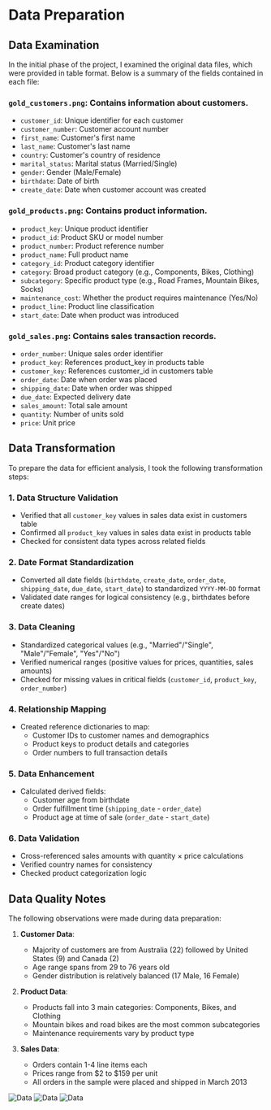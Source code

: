 # Data Preparation

## Data Examination

In the initial phase of the project, I examined the original data files, which were provided in table format. Below is a summary of the fields contained in each file:

### `gold_customers.png`: Contains information about customers.

- `customer_id`: Unique identifier for each customer  
- `customer_number`: Customer account number  
- `first_name`: Customer's first name  
- `last_name`: Customer's last name  
- `country`: Customer's country of residence  
- `marital_status`: Marital status (Married/Single)  
- `gender`: Gender (Male/Female)  
- `birthdate`: Date of birth  
- `create_date`: Date when customer account was created  

### `gold_products.png`: Contains product information.

- `product_key`: Unique product identifier  
- `product_id`: Product SKU or model number  
- `product_number`: Product reference number  
- `product_name`: Full product name  
- `category_id`: Product category identifier  
- `category`: Broad product category (e.g., Components, Bikes, Clothing)  
- `subcategory`: Specific product type (e.g., Road Frames, Mountain Bikes, Socks)  
- `maintenance_cost`: Whether the product requires maintenance (Yes/No)  
- `product_line`: Product line classification  
- `start_date`: Date when product was introduced  

### `gold_sales.png`: Contains sales transaction records.

- `order_number`: Unique sales order identifier  
- `product_key`: References product_key in products table  
- `customer_key`: References customer_id in customers table  
- `order_date`: Date when order was placed  
- `shipping_date`: Date when order was shipped  
- `due_date`: Expected delivery date  
- `sales_amount`: Total sale amount  
- `quantity`: Number of units sold  
- `price`: Unit price  

## Data Transformation

To prepare the data for efficient analysis, I took the following transformation steps:

### 1. Data Structure Validation
- Verified that all `customer_key` values in sales data exist in customers table
- Confirmed all `product_key` values in sales data exist in products table
- Checked for consistent data types across related fields

### 2. Date Format Standardization
- Converted all date fields (`birthdate`, `create_date`, `order_date`, `shipping_date`, `due_date`, `start_date`) to standardized `YYYY-MM-DD` format
- Validated date ranges for logical consistency (e.g., birthdates before create dates)

### 3. Data Cleaning
- Standardized categorical values (e.g., "Married"/"Single", "Male"/"Female", "Yes"/"No")
- Verified numerical ranges (positive values for prices, quantities, sales amounts)
- Checked for missing values in critical fields (`customer_id`, `product_key`, `order_number`)

### 4. Relationship Mapping
- Created reference dictionaries to map:
  - Customer IDs to customer names and demographics
  - Product keys to product details and categories
  - Order numbers to full transaction details

### 5. Data Enhancement
- Calculated derived fields:
  - Customer age from birthdate
  - Order fulfillment time (`shipping_date` - `order_date`)
  - Product age at time of sale (`order_date` - `start_date`)

### 6. Data Validation
- Cross-referenced sales amounts with quantity × price calculations
- Verified country names for consistency
- Checked product categorization logic

## Data Quality Notes

The following observations were made during data preparation:

1. **Customer Data**:
   - Majority of customers are from Australia (22) followed by United States (9) and Canada (2)
   - Age range spans from 29 to 76 years old
   - Gender distribution is relatively balanced (17 Male, 16 Female)

2. **Product Data**:
   - Products fall into 3 main categories: Components, Bikes, and Clothing
   - Mountain bikes and road bikes are the most common subcategories
   - Maintenance requirements vary by product type

3. **Sales Data**:
   - Orders contain 1-4 line items each
   - Prices range from $2 to $159 per unit
   - All orders in the sample were placed and shipped in March 2013

![Data](image/gold.customers.png)
![Data](image/gold.sales.png)
![Data](image/gold.products.png)
